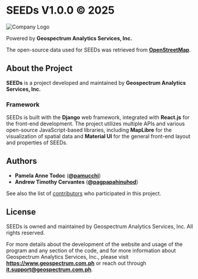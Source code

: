 # SEEDs V1.0.0 © 2025

![Company Logo](./client/src/assets/banner.png)

Powered by **Geospectrum Analytics Services, Inc.**

The open-source data used for SEEDs was retrieved from **[OpenStreetMap](https://openstreetmap.org/copyright)**.

## About the Project

**SEEDs** is a project developed and maintained by **Geospectrum Analytics Services, Inc.**

### Framework

SEEDs is built with the **Django** web framework, integrated with **React.js** for the front-end development. The project utilizes multiple APIs and various open-source JavaScript-based libraries, including **MapLibre** for the visualization of spatial data and **Material UI** for the general front-end layout and properties of SEEDs.

## Authors

* **Pamela Anne Todoc** (**@[pamucchi](https://github.com/pamucchi)**)
* **Andrew Timothy Cervantes** (**@[pagpapahinuhod](https://github.com/pagpapahinuhod)**)

See also the list of [contributors](https://github.com/geospectrum-ph/seeds-rebuild/contributors) who participated in this project.

## License

SEEDs is owned and maintained by Geospectrum Analytics Services, Inc. All rights reserved.

For more details about the development of the website and usage of the program and any section of the code, and for more information about Geospectrum Analytics Services, Inc., please visit **https://www.geospectrum.com.ph** or reach out through **it.support@geospectrum.com.ph**.
